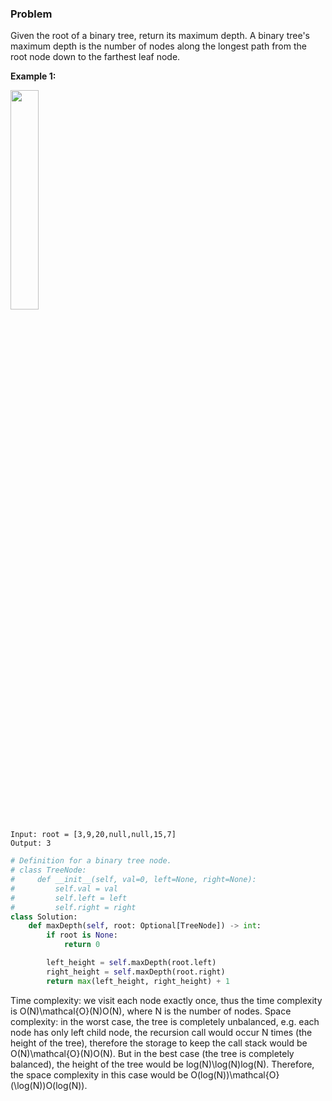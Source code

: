 ### Problem

Given the root of a binary tree, return its maximum depth.
A binary tree's maximum depth is the number of nodes along the longest path from the root node down to the farthest leaf node.


**Example 1:**

<img src = https://assets.leetcode.com/uploads/2020/11/26/tmp-tree.jpg height="30%" width="30%">

```
Input: root = [3,9,20,null,null,15,7]
Output: 3
```

```python
# Definition for a binary tree node.
# class TreeNode:
#     def __init__(self, val=0, left=None, right=None):
#         self.val = val
#         self.left = left
#         self.right = right
class Solution:
    def maxDepth(self, root: Optional[TreeNode]) -> int:
        if root is None:
            return 0

        left_height = self.maxDepth(root.left)
        right_height = self.maxDepth(root.right)
        return max(left_height, right_height) + 1
```

Time complexity: we visit each node exactly once, thus the time complexity is O(N)\mathcal{O}(N)O(N), where N is the number of nodes.
Space complexity: in the worst case, the tree is completely unbalanced, e.g. each node has only left child node, the recursion call would occur N times (the height of the tree), therefore the storage to keep the call stack would be O(N)\mathcal{O}(N)O(N). But in the best case (the tree is completely balanced), the height of the tree would be log⁡(N)\log(N)log(N).
Therefore, the space complexity in this case would be O(log⁡(N))\mathcal{O}(\log(N))O(log(N)).
